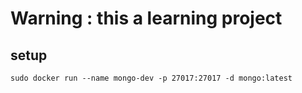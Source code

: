 # Warning : this a learning project

## setup

```shell
sudo docker run --name mongo-dev -p 27017:27017 -d mongo:latest
```

